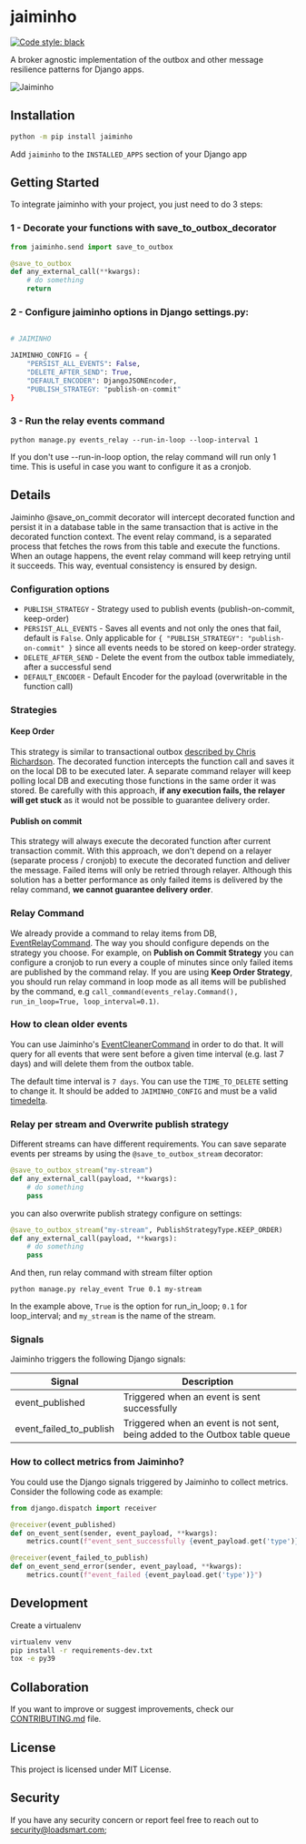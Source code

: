 # jaiminho

[![Code style: black](https://img.shields.io/badge/code%20style-black-000000.svg)](https://github.com/python/black)

A broker agnostic implementation of the outbox and other message resilience patterns for Django apps. 

![Jaiminho](https://github.com/loadsmart/django-jaiminho/blob/master/assets/jaiminho.jpg?raw=true)

## Installation


```sh
python -m pip install jaiminho
```

Add `jaiminho` to the `INSTALLED_APPS` section of your Django app

## Getting Started

To integrate jaiminho with your project, you just need to do 3 steps:

### 1 - Decorate your functions with save_to_outbox_decorator
```python
from jaiminho.send import save_to_outbox

@save_to_outbox
def any_external_call(**kwargs):
    # do something
    return
```

### 2 - Configure jaiminho options in Django settings.py:
```python

# JAIMINHO

JAIMINHO_CONFIG = {
    "PERSIST_ALL_EVENTS": False,
    "DELETE_AFTER_SEND": True,
    "DEFAULT_ENCODER": DjangoJSONEncoder,
    "PUBLISH_STRATEGY: "publish-on-commit"
}

```

### 3 - Run the relay events command

```
python manage.py events_relay --run-in-loop --loop-interval 1

```

If you don't use --run-in-loop option, the relay command will run only 1 time. This is useful in case you want to configure it as a cronjob.


## Details

Jaiminho @save_on_commit decorator will intercept decorated function and persist it in a database table in the same transaction that is active in the decorated function context. The event relay command, is a separated process that fetches the rows from this table and execute the functions. When an outage happens, the event relay command will keep retrying until it succeeds. This way, eventual consistency is ensured by design.

### Configuration options

- `PUBLISH_STRATEGY` - Strategy used to publish events (publish-on-commit, keep-order)
- `PERSIST_ALL_EVENTS` - Saves all events and not only the ones that fail, default is `False`. Only applicable for `{ "PUBLISH_STRATEGY": "publish-on-commit" }` since all events needs to be stored on keep-order strategy. 
- `DELETE_AFTER_SEND` - Delete the event from the outbox table immediately, after a successful send
- `DEFAULT_ENCODER` - Default Encoder for the payload (overwritable in the function call)

### Strategies

#### Keep Order
This strategy is similar to transactional outbox [described by Chris Richardson](https://microservices.io/patterns/data/transactional-outbox.html). The decorated function intercepts the function call and saves it on the local DB to be executed later. A separate command relayer will keep polling local DB and executing those functions in the same order it was stored. 
Be carefully with this approach, **if any execution fails, the relayer will get stuck** as it would not be possible to guarantee delivery order.  

#### Publish on commit

This strategy will always execute the decorated function after current transaction commit. With this approach, we don't depend on a relayer (separate process / cronjob) to execute the decorated function and deliver the message. Failed items will only be retried
through relayer. Although this solution has a better performance as only failed items is delivered by the relay command, **we cannot guarantee delivery order**.


### Relay Command
We already provide a command to relay items from DB, [EventRelayCommand](https://github.com/loadsmart/django-jaiminho/blob/master/jaiminho/management/commands/events_relay.py). The way you should configure depends on the strategy you choose. 
For example, on **Publish on Commit Strategy** you can configure a cronjob to run every a couple of minutes since only failed items are published by the command relay. If you are using **Keep Order Strategy**, you should run relay command in loop mode as all items will be published by the command, e.g `call_command(events_relay.Command(), run_in_loop=True, loop_interval=0.1)`.  


### How to clean older events

You can use Jaiminho's [EventCleanerCommand](https://github.com/loadsmart/django-jaiminho/blob/master/jaiminho/management/commands/event_cleaner.py) in order to do that. It will query for all events that were sent before a given time interval (e.g. last 7 days) and will delete them from the outbox table.

The default time interval is `7 days`. You can use the `TIME_TO_DELETE` setting to change it. It should be added to `JAIMINHO_CONFIG` and must be a valid [timedelta](https://docs.python.org/3/library/datetime.html#timedelta-objects).

### Relay per stream and Overwrite publish strategy

Different streams can have different requirements. You can save separate events per streams by using the `@save_to_outbox_stream` decorator:

````python
@save_to_outbox_stream("my-stream")
def any_external_call(payload, **kwargs):
    # do something
    pass
````

you can also overwrite publish strategy configure on settings:

````python
@save_to_outbox_stream("my-stream", PublishStrategyType.KEEP_ORDER)
def any_external_call(payload, **kwargs):
    # do something
    pass
````

And then, run relay command with stream filter option
````shell
python manage.py relay_event True 0.1 my-stream
````

In the example above, `True` is the option for run_in_loop; `0.1` for loop_interval; and `my_stream` is the name of the stream.

### Signals

Jaiminho triggers the following Django signals:

| Signal                  | Description                                                                     |
|-------------------------|---------------------------------------------------------------------------------|
| event_published         | Triggered when an event is sent successfully                                    |
| event_failed_to_publish | Triggered when an event is not sent, being added to the Outbox table queue      |


### How to collect metrics from Jaiminho?

You could use the Django signals triggered by Jaiminho to collect metrics. 
Consider the following code as example:

````python
from django.dispatch import receiver

@receiver(event_published)
def on_event_sent(sender, event_payload, **kwargs):
    metrics.count(f"event_sent_successfully {event_payload.get('type')}")

@receiver(event_failed_to_publish)
def on_event_send_error(sender, event_payload, **kwargs):
    metrics.count(f"event_failed {event_payload.get('type')}")

````

## Development

Create a virtualenv

```bash
virtualenv venv
pip install -r requirements-dev.txt
tox -e py39
```
## Collaboration

If you want to improve or suggest improvements, check our [CONTRIBUTING.md](https://github.com/loadsmart/django-jaiminho/blob/master/CONTRIBUTING.md) file.


## License

This project is licensed under MIT License.

## Security

If you have any security concern or report feel free to reach out to security@loadsmart.com;
